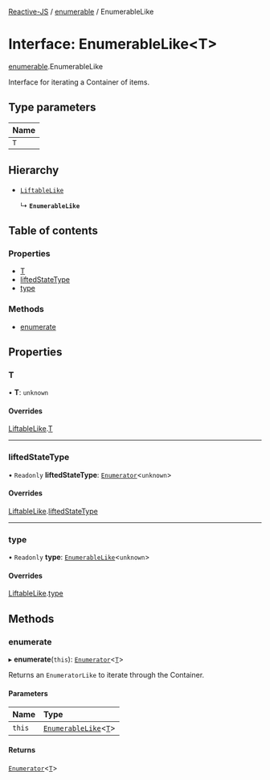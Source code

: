 [Reactive-JS](../README.md) / [enumerable](../modules/enumerable.md) / EnumerableLike

# Interface: EnumerableLike<T\>

[enumerable](../modules/enumerable.md).EnumerableLike

Interface for iterating a Container of items.

## Type parameters

| Name |
| :------ |
| `T` |

## Hierarchy

- [`LiftableLike`](liftable.LiftableLike.md)

  ↳ **`EnumerableLike`**

## Table of contents

### Properties

- [T](enumerable.EnumerableLike.md#t)
- [liftedStateType](enumerable.EnumerableLike.md#liftedstatetype)
- [type](enumerable.EnumerableLike.md#type)

### Methods

- [enumerate](enumerable.EnumerableLike.md#enumerate)

## Properties

### T

• **T**: `unknown`

#### Overrides

[LiftableLike](liftable.LiftableLike.md).[T](liftable.LiftableLike.md#t)

___

### liftedStateType

• `Readonly` **liftedStateType**: [`Enumerator`](../classes/enumerable.Enumerator.md)<`unknown`\>

#### Overrides

[LiftableLike](liftable.LiftableLike.md).[liftedStateType](liftable.LiftableLike.md#liftedstatetype)

___

### type

• `Readonly` **type**: [`EnumerableLike`](enumerable.EnumerableLike.md)<`unknown`\>

#### Overrides

[LiftableLike](liftable.LiftableLike.md).[type](liftable.LiftableLike.md#type)

## Methods

### enumerate

▸ **enumerate**(`this`): [`Enumerator`](../classes/enumerable.Enumerator.md)<[`T`](enumerable.EnumerableLike.md#t)\>

Returns an `EnumeratorLike` to iterate through the Container.

#### Parameters

| Name | Type |
| :------ | :------ |
| `this` | [`EnumerableLike`](enumerable.EnumerableLike.md)<[`T`](enumerable.EnumerableLike.md#t)\> |

#### Returns

[`Enumerator`](../classes/enumerable.Enumerator.md)<[`T`](enumerable.EnumerableLike.md#t)\>
